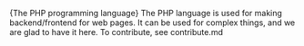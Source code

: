 {The PHP programming language}
The PHP language is used for making backend/frontend for web pages.
It can be used for complex things, and we are glad to have it here.
To contribute, see contribute.md 
